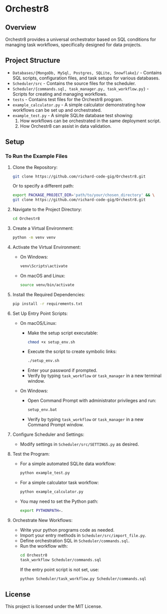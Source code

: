 
# Orchestr8

## Overview
Orchestr8 provides a universal orchestrator based on SQL conditions for managing task workflows, specifically designed for data projects.

## Project Structure
- `Databases/{MongoDb, MySql, Postgres, SQLite, Snowflake}/` - Contains SQL scripts, configuration files, and task setups for various databases.
- `Scheduler/src` - Contains the source files for the scheduler.
- `Scheduler/{commands.sql, task_manager.py, task_workflow.py}` - Scripts for creating and managing workflows.
- `tests` - Contains test files for the Orchestr8 program.
- `example_calculator.py` - A simple calculator demonstrating how workflows can be set up and orchestrated.
- `example_test.py` - A simple SQLite database test showing:
  1. How workflows can be orchestrated in the same deployment script.
  2. How Orchestr8 can assist in data validation.

## Setup
### To Run the Example Files
1. Clone the Repository:
    ```sh
    git clone https://github.com/richard-code-gig/Orchestr8.git
    ```
    Or to specify a different path:
    ```sh
    export PACKAGE_PROJECT_DIR='path/to/your/chosen_directory' && \
    git clone https://github.com/richard-code-gig/Orchestr8.git
    ```

2. Navigate to the Project Directory:
    ```sh
    cd Orchestr8
    ```

3. Create a Virtual Environment:
    ```sh
    python -m venv venv
    ```

4. Activate the Virtual Environment:
    - On Windows:
        ```sh
        venv\Scripts\activate
        ```
    - On macOS and Linux:
        ```sh
        source venv/bin/activate
        ```

5. Install the Required Dependencies:
    ```sh
    pip install -r requirements.txt
    ```

6. Set Up Entry Point Scripts:
    - On macOS/Linux:
        - Make the setup script executable:
          ```sh
          chmod +x setup_env.sh
          ```
        - Execute the script to create symbolic links:
          ```sh
          ./setup_env.sh
          ```
        - Enter your password if prompted.
        - Verify by typing `task_workflow` or `task_manager` in a new terminal window.

    - On Windows:
        - Open Command Prompt with administrator privileges and run:
          ```sh
          setup_env.bat
          ```
        - Verify by typing `task_workflow` or `task_manager` in a new Command Prompt window.

7. Configure Scheduler and Settings:
    - Modify settings in `Scheduler/src/SETTINGS.py` as desired.

8. Test the Program:
    - For a simple automated SQLite data workflow:
      ```sh
      python example_test.py
      ```
    - For a simple calculator task workflow:
      ```sh
      python example_calculator.py
      ```
    - You may need to set the Python path:
      ```sh
      export PYTHONPATH=.
      ```

9. Orchestrate New Workflows:
    - Write your python programs code as needed.
    - Import your entry methods in `Scheduler/src/import_file.py`.
    - Define orchestration SQL in `Scheduler/commands.sql`.
    - Run the workflow with:
      ```sh
      cd Orchestr8
      task_workflow Scheduler/commands.sql
      ```
      If the entry point script is not set, use:
      ```sh
      python Scheduler/task_workflow.py Scheduler/commands.sql
      ```

## License
This project is licensed under the MIT License.
